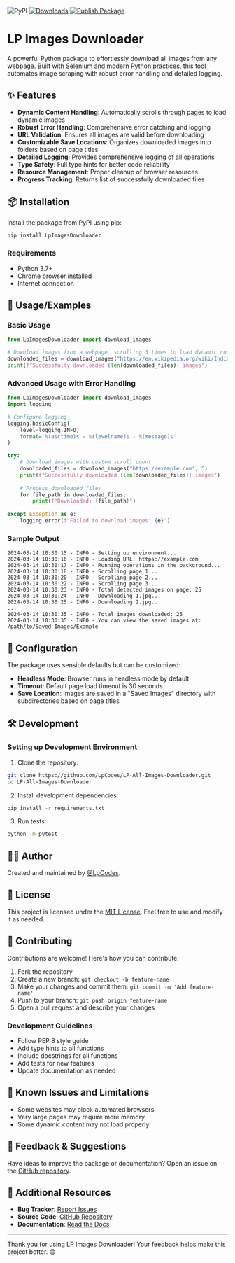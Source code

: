 ![PyPI](https://img.shields.io/pypi/v/lpimagesdownloader)
[![Downloads](https://static.pepy.tech/personalized-badge/lpimagesdownloader?period=total&units=international_system&left_color=black&right_color=brightgreen&left_text=Downloads)](https://pepy.tech/project/lpimagesdownloader)
[![Publish Package](https://github.com/LpCodes/LP-All-Images-Downloader/actions/workflows/python-publish.yml/badge.svg)](https://github.com/LpCodes/LP-All-Images-Downloader/actions/workflows/python-publish.yml)

# LP Images Downloader

A powerful Python package to effortlessly download all images from any webpage. Built with Selenium and modern Python practices, this tool automates image scraping with robust error handling and detailed logging.

## ✨ Features

- **Dynamic Content Handling**: Automatically scrolls through pages to load dynamic images
- **Robust Error Handling**: Comprehensive error catching and logging
- **URL Validation**: Ensures all images are valid before downloading
- **Customizable Save Locations**: Organizes downloaded images into folders based on page titles
- **Detailed Logging**: Provides comprehensive logging of all operations
- **Type Safety**: Full type hints for better code reliability
- **Resource Management**: Proper cleanup of browser resources
- **Progress Tracking**: Returns list of successfully downloaded files

## 📦 Installation

Install the package from PyPI using pip:

```bash
pip install LpImagesDownloader
```

### Requirements
- Python 3.7+
- Chrome browser installed
- Internet connection

## 🚀 Usage/Examples

### Basic Usage

```python
from LpImagesDownloader import download_images

# Download images from a webpage, scrolling 3 times to load dynamic content
downloaded_files = download_images("https://en.wikipedia.org/wiki/India", 3)
print(f"Successfully downloaded {len(downloaded_files)} images")
```

### Advanced Usage with Error Handling

```python
from LpImagesDownloader import download_images
import logging

# Configure logging
logging.basicConfig(
    level=logging.INFO,
    format='%(asctime)s - %(levelname)s - %(message)s'
)

try:
    # Download images with custom scroll count
    downloaded_files = download_images("https://example.com", 5)
    print(f"Successfully downloaded {len(downloaded_files)} images")
    
    # Process downloaded files
    for file_path in downloaded_files:
        print(f"Downloaded: {file_path}")
        
except Exception as e:
    logging.error(f"Failed to download images: {e}")
```

### Sample Output

```
2024-03-14 10:30:15 - INFO - Setting up environment...
2024-03-14 10:30:16 - INFO - Loading URL: https://example.com
2024-03-14 10:30:17 - INFO - Running operations in the background...
2024-03-14 10:30:18 - INFO - Scrolling page 1...
2024-03-14 10:30:20 - INFO - Scrolling page 2...
2024-03-14 10:30:22 - INFO - Scrolling page 3...
2024-03-14 10:30:23 - INFO - Total detected images on page: 25
2024-03-14 10:30:24 - INFO - Downloading 1.jpg...
2024-03-14 10:30:25 - INFO - Downloading 2.jpg...
...
2024-03-14 10:30:35 - INFO - Total images downloaded: 25
2024-03-14 10:30:35 - INFO - You can view the saved images at: /path/to/Saved Images/Example
```

## 🔧 Configuration

The package uses sensible defaults but can be customized:

- **Headless Mode**: Browser runs in headless mode by default
- **Timeout**: Default page load timeout is 30 seconds
- **Save Location**: Images are saved in a "Saved Images" directory with subdirectories based on page titles

## 🛠️ Development

### Setting up Development Environment

1. Clone the repository:
```bash
git clone https://github.com/LpCodes/LP-All-Images-Downloader.git
cd LP-All-Images-Downloader
```

2. Install development dependencies:
```bash
pip install -r requirements.txt
```

3. Run tests:
```bash
python -m pytest
```

## 🧑‍💻 Author

Created and maintained by [@LpCodes](https://github.com/LpCodes).

## 📜 License

This project is licensed under the [MIT License](https://choosealicense.com/licenses/mit/). Feel free to use and modify it as needed.

## 🤝 Contributing

Contributions are welcome! Here's how you can contribute:

1. Fork the repository
2. Create a new branch: `git checkout -b feature-name`
3. Make your changes and commit them: `git commit -m 'Add feature-name'`
4. Push to your branch: `git push origin feature-name`
5. Open a pull request and describe your changes

### Development Guidelines
- Follow PEP 8 style guide
- Add type hints to all functions
- Include docstrings for all functions
- Add tests for new features
- Update documentation as needed

## 🐛 Known Issues and Limitations

- Some websites may block automated browsers
- Very large pages may require more memory
- Some dynamic content may not load properly

## 🌟 Feedback & Suggestions

Have ideas to improve the package or documentation? Open an issue on the [GitHub repository](https://github.com/LpCodes/LP-All-Images-Downloader/issues).

## 📝 Additional Resources

- **Bug Tracker**: [Report Issues](https://github.com/LpCodes/LP-All-Images-Downloader/issues)
- **Source Code**: [GitHub Repository](https://github.com/LpCodes/LP-All-Images-Downloader)
- **Documentation**: [Read the Docs](https://lpimagesdownloader.readthedocs.io/)

---

Thank you for using LP Images Downloader! Your feedback helps make this project better. 😊


